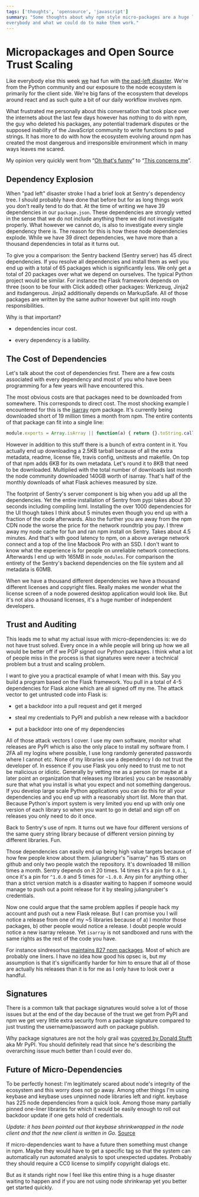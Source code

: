 ```yaml
---
tags: ['thoughts', 'opensource', 'javascript']
summary: "Some thoughts about why npm style micro-packages are a huge liability for
everybody and what we could do to make them work."
---
```


# Micropackages and Open Source Trust Scaling

Like everybody else this week [we](https://www.getsentry.com/) had fun
with [the pad-left disaster](http://www.haneycodes.net/npm-left-pad-have-we-forgotten-how-to-program/).
We're from the Python community and our exposure to the node ecosystem is
primarily for the client side.  We're big fans of the ecosystem that
develops around react and as such quite a bit of our daily workflow
involves npm.

What frustrated me personally about this conversation that took place over
the internets about the last few days however has nothing to do with npm,
the guy who deleted his packages, any potential trademark disputes or the
supposed inability of the JavaScript community to write functions to pad
strings.  It has more to do with how the ecosystem evolving around npm has
created the most dangerous and irresponsible environment which in many
ways leaves me scared.

My opinion very quickly went from “[Oh that's funny](https://twitter.com/mitsuhiko/status/712429716356124673)” to
“[This concerns me](https://twitter.com/mitsuhiko/status/712430645671280640)”.

## Dependency Explosion

When "pad left" disaster stroke I had a brief look at Sentry's dependency
tree.  I should probably have done that before but for as long things work
you don't really tend to do that.  At the time of writing we have 39
dependencies in our `package.json`.  These dependencies are strongly
vetted in the sense that we do not include anything there we did not
investigate properly.  What however we cannot do, is also to investigate
every single dependency there is.  The reason for this is how these node
dependencies explode.  While we have 39 direct dependencies, we have more
than a thousand dependencies in total as it turns out.

To give you a comparison: the Sentry backend (Sentry server) has 45 direct
dependencies.  If you resolve all dependencies and install them as well
you end up with a total of 65 packages which is significantly less.  We
only get a total of 20 packages over what we depend on ourselves.  The
typical Python project would be similar.  For instance the Flask framework
depends on three (soon to be four with Click added) other packages:
Werkzeug, Jinja2 and itsdangerous.  Jinja2 additionally depends on
MarkupSafe.  All of those packages are written by the same author however
but split into rough responsibilities.

Why is that important?

- dependencies incur cost.

- every dependency is a liability.

## The Cost of Dependencies

Let's talk about the cost of dependencies first.  There are a few costs
associated with every dependency and most of you who have been programming
for a few years will have encountered this.

The most obvious costs are that packages need to be downloaded from
somewhere.  This corresponds to direct cost.  The most shocking example I
encountered for this is the [isarray](https://www.npmjs.com/package/isarray)
npm package.  It's currently being downloaded short of 19 million times a
month from npm.  The entire contents of that package can fit into a single
line:

```javascript
module.exports = Array.isArray || function(a) { return {}.toString.call(a) == '[object Array]' }
```

However in addition to this stuff there is a bunch of extra content in it.
You actually end up downloading a 2.5KB tarball because of all the extra
metadata, readme, license file, travis config, unittests and makefile.  On
top of that npm adds 6KB for its own metadata.  Let's round it to 8KB that
need to be downloaded.  Multiplied with the total number of downloads last
month the node community downloaded 140GB worth of isarray.  That's half
of the monthly downloads of what Flask achieves measured by size.

The footprint of Sentry's server component is big when you add up all the
dependencies.  Yet the entire installation of Sentry from pypi takes about
30 seconds including compiling lxml.  Installing the over 1000
dependencies for the UI though takes I think about 5 minutes even though
you end up with a fraction of the code afterwards.  Also the further you
are away from the npm CDN node the worse the price for the network
roundtrip you pay.  I threw away my node cache for fun and ran npm install
on Sentry.  Takes about 4.5 minutes.  And that's with good latency to npm,
on a above average network connect and a top of the line Macbook Pro with
an SSD.  I don't want to know what the experience is for people on
unreliable network connections.  Afterwards I end up with 165MB in
`node_modules`.  For comparison the entirety of the Sentry's backend
dependencies on the file system and all metadata is 60MB.

When we have a thousand different dependencies we have a thousand
different licenses and copyright files.  Really makes me wonder what the
license screen of a node powered desktop application would look like.  But
it's not also a thousand licenses, it's a huge number of independent
developers.

## Trust and Auditing

This leads me to what my actual issue with micro-dependencies is: we do not
have trust solved.  Every once in a while people will bring up how we all
would be better off if we PGP signed our Python packages.  I think what a
lot of people miss in the process is that signatures were never a
technical problem but a trust and scaling problem.

I want to give you a practical example of what I mean with this.  Say you
build a program based on the Flask framework.  You pull in a total of 4-5
dependencies for Flask alone which are all signed off my me.  The attack
vector to get untrusted code into Flask is:

- get a backdoor into a pull request and get it merged

- steal my credentials to PyPI and publish a new release with a backdoor

- put a backdoor into one of my dependencies

All of those attack vectors I cover.  I use my own software, monitor what
releases are PyPI which is also the only place to install my software
from.  I 2FA all my logins where possible, I use long randomly generated
passwords where I cannot etc.  None of my libraries use a dependency I do
not trust the developer of.  In essence if you use Flask you only need to
trust me to not be malicious or idiotic.  Generally by vetting me as a
person (or maybe at a later point an organization that releases my
libraries) you can be reasonably sure that what you install is what you
expect and not something dangerous.  If you develop large scale Python
applications you can do this for all your dependencies and you end up with
a reasonably short list.  More than that.  Because Python's import system
is very limited you end up with only one version of each library so when
you want to go in detail and sign off on releases you only need to do it
once.

Back to Sentry's use of npm.  It turns out we have four different versions
of the same query string library because of different version pinning by
different libraries.  Fun.

Those dependencies can easily end up being high value targets because of
how few people know about them.  juliangruber's "isarray" has 15 stars on
github and only two people watch the repository.  It's downloaded 18
million times a month.  Sentry depends on it 20 times.  14 times it's a
pin for `0.0.1`, once it's a pin for `^1.0.0` and 5 times for
`~1.0.0`.  Any pin for anything other than a strict version match is a
disaster waiting to happen if someone would manage to push out a point
release for it by stealing juliangruber's credentials.

Now one could argue that the same problem applies if people hack my
account and push out a new Flask release.  But I can promise you I will
notice a release from one of my ~5 libraries because of a) I monitor those
packages, b) other people would notice a release.  I doubt people would
notice a new isarray release.  Yet `isarray` is not sandboxed and runs
with the same rights as the rest of the code you have.

For instance sindresorhus [maintains 827 npm packages](https://www.npmjs.com/~sindresorhus).  Most of which are probably one
liners.  I have no idea how good his opsec is, but my assumption is that
it's significantly harder for him to ensure that all of those are actually
his releases than it is for me as I only have to look over a handful.

## Signatures

There is a common talk that package signatures would solve a lot of those
issues but at the end of the day because of the trust we get from PyPI and
npm we get very little extra security from a package signature compared to
just trusting the username/password auth on package publish.

Why package signatures are not the holy grail was [covered by Donald
Stufft](https://caremad.io/2013/07/packaging-signing-not-holy-grail/)
aka Mr PyPI.  You should definitely read that since he's describing the
overarching issue much better than I could ever do.

## Future of Micro-Dependencies

To be perfectly honest:  I'm legitimately scared about node's integrity
of the ecosystem and this worry does not go away.  Among other things I'm
using keybase and keybase uses unpinned node libraries left and right.
keybase has 225 node dependencies from a quick look.  Among those many
partially pinned one-liner libraries for which it would be easily enough
to roll out backdoor update if one gets hold of credentials.

*Update: it has been pointed out that keybase shrinkwrapped in the node
client and that the new client is written in Go.* [Source](https://twitter.com/maxtaco/status/713037656255557632)

If micro-dependencies want to have a future then something must change in
npm.  Maybe they would have to get a specific tag so that the system can
automatically run automated analysis to spot unexpected updates.  Probably
they should require a CC0 license to simplify copyright dialogs etc.

But as it stands right now I feel like this entire thing is a huge
disaster waiting to happen and if you are not using node shrinkwrap yet
you better get started quickly.
